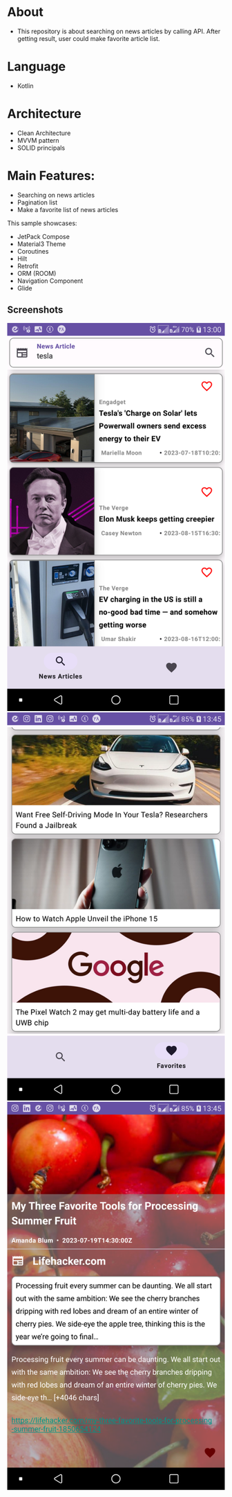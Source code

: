 # About
- This repository is about searching on news articles by calling API. After getting result, user could make favorite article list.


# Language
- Kotlin

# Architecture
- Clean Architecture
- MVVM pattern
- SOLID principals


# Main Features:
- Searching on news articles
- Pagination list
- Make a favorite list of news articles


This sample showcases:
* JetPack Compose
* Material3 Theme
* Coroutines
* Hilt
* Retrofit
* ORM (ROOM)
* Navigation Component
* Glide



## Screenshots

<img src="screenshots/Screenshot_search_article.jpg"/>
<img src="screenshots/Screenshot_favorites.jpg"/>
<img src="screenshots/Screenshot_article_details.jpg"/>

